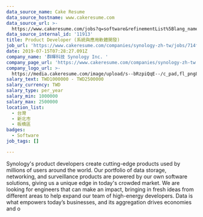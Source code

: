 ```yaml
---
data_source_name: Cake Resume
data_source_hostname: www.cakeresume.com
data_source_url: >-
  https://www.cakeresume.com/jobs?q=software&refinementList%5Blang_name%5D%5B0%5D=English&refinementList%5Bsalary_type%5D=per_year&range%5Bsalary_range%5D%5Bmin%5D=1000000&page=2
data_source_internal_id: '11913'
title: Product Developer (系統與應用軟體開發)
job_url: 'https://www.cakeresume.com/companies/synology-zh-tw/jobs/714fe8'
date: 2019-07-15T07:28:27.091Z
company_name: '群暉科技 Synology Inc. '
company_page_url: 'https://www.cakeresume.com/companies/synology-zh-tw'
company_logo_url: >-
  https://media.cakeresume.com/image/upload/s--bRzpiQqE--/c_pad,fl_png8,h_200,w_200/v1562310837/lyd0wozvo39ycoc8t2ke.png
salary_text: TWD1000000 - TWD2500000
salary_currency: TWD
salary_type: per_year
salary_min: 1000000
salary_max: 2500000
location_list:
  - 台灣
  - 新北市
  - 板橋區
badges:
  - Software
job_tags: []

---
```


Synology's product developers create cutting-edge products used by millions of users around the world. Our portfolio of data storage, networking, and surveillance products are powered by our own software solutions, giving us a unique edge in today's crowded market. We are looking for engineers that can make an impact, bringing in fresh ideas from different areas to help expand our team of high-energy developers. Data is what empowers today’s businesses, and its aggregation drives economies and o
